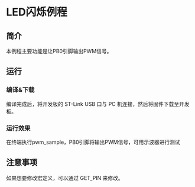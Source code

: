 # LED闪烁例程

## 简介

本例程主要功能是让PB0引脚输出PWM信号。

## 运行
### 编译&下载

编译完成后，将开发板的 ST-Link USB 口与 PC 机连接，然后将固件下载至开发板。

### 运行效果

在终端执行pwm_sample，PB0引脚将输出PWM信号，可用示波器进行测试

## 注意事项

如果想要修改宏定义，可以通过 GET_PIN 来修改。


